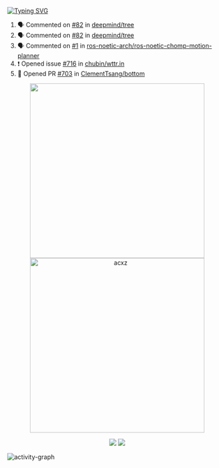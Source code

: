 [![Typing SVG](https://readme-typing-svg.herokuapp.com?size=16&color=AFFFA3&multiline=true&height=75&lines=contributing+to+robotics%2Faerospace%2Fml%2Fgpu+software;packaging+it+for+archlinux;ricer)](https://git.io/typing-svg)

<!--START_SECTION:activity-->
1. 🗣 Commented on [#82](https://github.com/deepmind/tree/issues/82) in [deepmind/tree](https://github.com/deepmind/tree)
2. 🗣 Commented on [#82](https://github.com/deepmind/tree/issues/82) in [deepmind/tree](https://github.com/deepmind/tree)
3. 🗣 Commented on [#1](https://github.com/ros-noetic-arch/ros-noetic-chomp-motion-planner/issues/1) in [ros-noetic-arch/ros-noetic-chomp-motion-planner](https://github.com/ros-noetic-arch/ros-noetic-chomp-motion-planner)
4. ❗️ Opened issue [#716](https://github.com/chubin/wttr.in/issues/716) in [chubin/wttr.in](https://github.com/chubin/wttr.in)
5. 💪 Opened PR [#703](https://github.com/ClementTsang/bottom/pull/703) in [ClementTsang/bottom](https://github.com/ClementTsang/bottom)
<!--END_SECTION:activity-->

<p align="center">
  <img width="400em" src=https://github-readme-stats.vercel.app/api?username=acxz&include_all_commits=true&show_icons=true />
  <img width="400em" src="https://github-readme-streak-stats.herokuapp.com/?user=acxz&" alt="acxz" />
</p>

<p align="center">
  <img src=https://github-readme-stats.vercel.app/api/top-langs/?username=acxz&layout=compact />
  <img src=https://github-profile-trophy.vercel.app/?username=acxz&row=2&column=4 />
</p>

![activity-graph](https://activity-graph.herokuapp.com/graph?username=acxz&theme=aqua)

